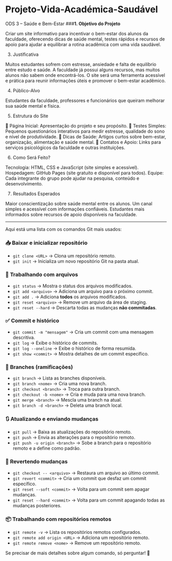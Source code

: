 # Projeto-Vida-Académica-Saudável

ODS 3 – Saúde e Bem-Estar
###**1. Objetivo do Projeto**
   
Criar um site informativo para incentivar o bem-estar dos alunos da faculdade, oferecendo dicas de saúde mental, testes rápidos e recursos de apoio para ajudar a equilibrar a rotina acadêmica com uma vida saudável.

3. Justificativa
   
Muitos estudantes sofrem com estresse, ansiedade e falta de equilíbrio entre estudo e saúde.
A faculdade já possui alguns recursos, mas muitos alunos não sabem onde encontrá-los.
O site será uma ferramenta acessível e prática para reunir informações úteis e promover o bem-estar acadêmico.

4. Público-Alvo

Estudantes da faculdade, professores e funcionários que queiram melhorar sua saúde mental e física.

5. Estrutura do Site

📌 Página Inicial: Apresentação do projeto e seu propósito.
📌 Testes Simples: Pequenos questionários interativos para medir estresse, qualidade do sono e nível de produtividade.
📌 Dicas de Saúde: Artigos curtos sobre bem-estar, organização, alimentação e saúde mental.
📌 Contatos e Apoio: Links para serviços psicológicos da faculdade e outras instituições.

6. Como Será Feito?

Tecnologia: HTML, CSS e JavaScript (site simples e acessível).
Hospedagem: GitHub Pages (site gratuito e disponível para todos).
Equipe: Cada integrante do grupo pode ajudar na pesquisa, conteúdo e desenvolvimento.

7. Resultados Esperados

Maior conscientização sobre saúde mental entre os alunos.
Um canal simples e acessível com informações confiáveis.
Estudantes mais informados sobre recursos de apoio disponíveis na faculdade.

------------------------------------------------------------------------------------------------------------------------------------------------------

Aqui está uma lista com os comandos Git mais usados:  

### 📥 **Baixar e inicializar repositório**  
- `git clone <URL>` → Clona um repositório remoto.  
- `git init` → Inicializa um novo repositório Git na pasta atual.  

### 📂 **Trabalhando com arquivos**  
- `git status` → Mostra o status dos arquivos modificados.  
- `git add <arquivo>` → Adiciona um arquivo para o próximo commit.  
- `git add .` → Adiciona **todos** os arquivos modificados.  
- `git reset <arquivo>` → Remove um arquivo da área de staging.  
- `git reset --hard` → Descarta todas as mudanças **não commitadas**.  

### ✅ **Commit e histórico**  
- `git commit -m "mensagem"` → Cria um commit com uma mensagem descritiva.  
- `git log` → Exibe o histórico de commits.  
- `git log --oneline` → Exibe o histórico de forma resumida.  
- `git show <commit>` → Mostra detalhes de um commit específico.  

### 🔄 **Branches (ramificações)**  
- `git branch` → Lista as branches disponíveis.  
- `git branch <nome>` → Cria uma nova branch.  
- `git checkout <branch>` → Troca para outra branch.  
- `git checkout -b <nome>` → Cria e muda para uma nova branch.  
- `git merge <branch>` → Mescla uma branch na atual.  
- `git branch -d <branch>` → Deleta uma branch local.  

### 🔃 **Atualizando e enviando mudanças**  
- `git pull` → Baixa as atualizações do repositório remoto.  
- `git push` → Envia as alterações para o repositório remoto.  
- `git push -u origin <branch>` → Sobe a branch para o repositório remoto e a define como padrão.  

### 🚨 **Revertendo mudanças**  
- `git checkout -- <arquivo>` → Restaura um arquivo ao último commit.  
- `git revert <commit>` → Cria um commit que desfaz um commit específico.  
- `git reset --soft <commit>` → Volta para um commit sem apagar mudanças.  
- `git reset --hard <commit>` → Volta para um commit apagando todas as mudanças posteriores.  

### 📦 **Trabalhando com repositórios remotos**  
- `git remote -v` → Lista os repositórios remotos configurados.  
- `git remote add origin <URL>` → Adiciona um repositório remoto.  
- `git remote remove <nome>` → Remove um repositório remoto.  

Se precisar de mais detalhes sobre algum comando, só perguntar! 🚀


